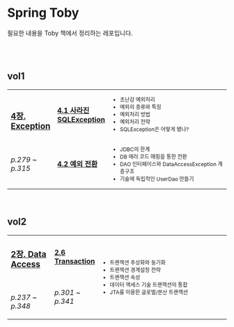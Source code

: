 # Spring Toby

필요한 내용을 Toby 책에서 정리하는 레포입니다.

<br/><br/>

## vol1

<table width="100%">
<tr width="100%">
<td width="20%"  rowspan="2">

### [4장. Exception](https://github.com/gngsn/Gngsn-Spring-Lab/blob/master/spring-toby/note/Exception.md)

<br/>

*p.279 ~ p.315*

</td>
<td width="20%">

[**4.1 사라진 SQLException**](https://github.com/gngsn/Gngsn-Spring-Lab/blob/master/spring-toby/note/Exception.md#%EC%82%AC%EB%9D%BC%EC%A7%84-sqlexception)

</td>
<td width="100%" style="font-size: 12px;">

- 초난감 예외처리
- 예외의 종류와 특징
- 예외처리 방법
- 예외처리 전략
- SQLException은 어떻게 됐나?

</td>
</tr>
<tr width="100%">
<td width="20%">

[**4.2 예외 전환**](https://github.com/gngsn/Gngsn-Spring-Lab/blob/master/spring-toby/note/Exception.md#%EC%98%88%EC%99%B8-%EC%A0%84%ED%99%98)

</td>
<td width="100%" style="font-size: 12px;">

- JDBC의 한계
- DB 에러 코드 매핑을 통한 전환
- DAO 인터페이스와 DataAccessException 계층구조
- 기술에 독립적인 UserDao 만들기

</td>
</tr>
</table>

<br/>

## vol2


<table width="100%">
<tr width="100%">
<td width="20%"  rowspan="1">

### [2장. Data Access]()

<br/>

*p.237 ~ p.348*

</td>
<td width="20%">

[**2.6 Transaction**](https://github.com/gngsn/Gngsn-Spring-Lab/blob/master/spring-toby/note/Transaction.md#transaction)

<br/>

*p.301 ~ p.341*

</td>
<td width="100%" style="font-size: 12px;">

- 트랜잭션 추상화와 동기화
- 트랜잭션 경계설정 전략
- 트랜잭션 속성
- 데이터 액세스 기술 트랜잭션의 통합
- JTA를 이용한 글로벌/분산 트랜잭션

</td>
</tr>
</table>

